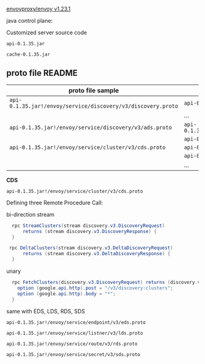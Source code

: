 [envoyproxy/envoy v1.23.1](https://github.com/ppdouble/envoymesh-practice/tree/main/pp-ldscds-grpc-javacontrolplane)

java control plane:

Customized server source code

`api-0.1.35.jar`

`cache-0.1.35.jar`

## proto file README

| proto file sample | generated(protoc compiled) and java compiled |
| ---- | ---- |
| `api-0.1.35.jar!/envoy/service/discovery/v3/discovery.proto` | `api-0.1.35.jar!/io.envoyproxy/envoy/service/discovery/v3/v3DiscoveryRequest.class` |
| | ... |
| `api-0.1.35.jar!/envoy/service/discovery/v3/ads.proto`  | `api-0.1.35.jar!/io.envoyproxy/envoy/service/discovery/v3/AggregatedDiscoveryServiceGrpc.class` |
| | `api-0.1.35.jar!/io.envoyproxy/envoy/service/discovery/v3/AggregatedDiscoveryService.class` |
| `api-0.1.35.jar!/envoy/service/cluster/v3/cds.proto` |`api-0.1.35.jar!/io.envoyproxy/envoy/service/cluster/v3/ClusterDiscoveryService.class` |
|    | `api-0.1.35.jar!/io.envoyproxy/envoy/service/cluster/v3/ClusterDiscoveryServiceGrpc.class` |
| | ... |



**CDS**

`api-0.1.35.jar!/envoy/service/cluster/v3/cds.proto`

Defining three Remote Procedure Call:

bi-direction stream

```java
  rpc StreamClusters(stream discovery.v3.DiscoveryRequest)
      returns (stream discovery.v3.DiscoveryResponse) {
  }
```

```java
 rpc DeltaClusters(stream discovery.v3.DeltaDiscoveryRequest)
      returns (stream discovery.v3.DeltaDiscoveryResponse) {
  }
```

unary

```java
  rpc FetchClusters(discovery.v3.DiscoveryRequest) returns (discovery.v3.DiscoveryResponse) {
    option (google.api.http).post = "/v3/discovery:clusters";
    option (google.api.http).body = "*";
  }
```

same with EDS, LDS, RDS, SDS

`api-0.1.35.jar!/envoy/service/endpoint/v3/eds.proto`

`api-0.1.35.jar!/envoy/service/listner/v3/lds.proto`

`api-0.1.35.jar!/envoy/service/route/v3/rds.proto`

`api-0.1.35.jar!/envoy/service/secret/v3/sds.proto`


